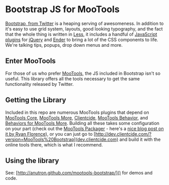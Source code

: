 # Bootstrap JS for MooTools

[Bootstrap, from Twitter](http://twitter.github.com/bootstrap/) is a heaping serving of awesomeness. In addition to it's easy to use grid system, layouts, good looking typography, and the fact that the whole thing is written in [Less](http://lesscss.org), it includes a handful of [JavaScript plugins](http://twitter.github.com/bootstrap/javascript.html) for [jQuery](http://jquery.com/) and [Ender](http://ender.no.de/) to bring a lot of the CSS components to life. We're talking tips, popups, drop down menus and more.

## Enter MooTools

For those of us who prefer [MooTools](http://mootools.net), the JS included in Bootstrap isn't so useful. This library offers all the tools necessary to get the same functionality released by Twitter.

## Getting the Library

Included in this repo are numerous MooTools plugins that depend on [MooTools Core](http://mootools.net/download), [MooTools More](http://mootools.net/more), [Clientcide](http://clientcide.com), [MooTools Behavior](http://github.com/anutron/behavior), and [Behaviors for MooTools More](http://github.com/anutron/more-behaviors). Building all these takes some configuration on your part (check out the [MooTools Packager](https://github.com/kamicane/packager/) - here's a [nice blog post on it by Ryan Florence](http://ryanflorence.com/packager/)), or you can just go to [http://dev.clientcide.com/?version=MooTools%20Bootstrap](dev.clientcide.com) and build it with the online tools there, which is what I recommend.

## Using the library

See: [http://anutron.github.com/mootools-bootstrap/]() for demos and code.